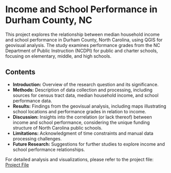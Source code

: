 # Income and School Performance in Durham County, NC

This project explores the relationship between median household income and school performance in Durham County, North Carolina, using QGIS for geovisual analysis. The study examines performance grades from the NC Department of Public Instruction (NCDPI) for public and charter schools, focusing on elementary, middle, and high schools.

## Contents

- **Introduction:** Overview of the research question and its significance.
- **Methods:** Description of data collection and processing, including sources for census tract data, median household income, and school performance data.
- **Results:** Findings from the geovisual analysis, including maps illustrating school locations and performance grades in relation to income.
- **Discussion:** Insights into the correlation (or lack thereof) between income and school performance, considering the unique funding structure of North Carolina public schools.
- **Limitations:** Acknowledgment of time constraints and manual data processing challenges.
- **Future Research:** Suggestions for further studies to explore income and school performance relationships.

For detailed analysis and visualizations, please refer to the project file:
[Project File](https://github.com/ijwat/gis-research-project/blob/main/research.md)



